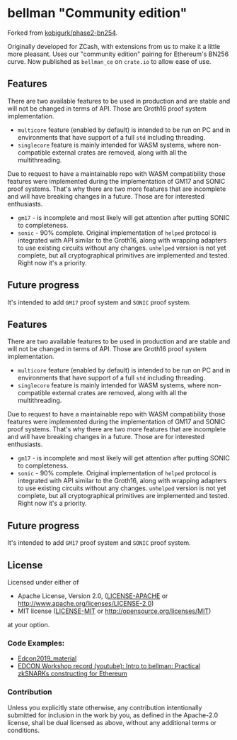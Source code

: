 # bellman "Community edition"

Forked from [kobigurk/phase2-bn254](https://github.com/kobigurk/phase2-bn254).

Originally developed for ZCash, with extensions from us to make it a little more pleasant. Uses our "community edition" pairing for Ethereum's BN256 curve. Now published as `bellman_ce` on `crate.io` to allow ease of use.

## Features

There are two available features to be used in production and are stable and will not be changed in terms of API. Those are Groth16 proof system implementation.

- `multicore` feature (enabled by default) is intended to be run on PC and in environments that have support of a full `std` including threading.
- `singlecore` feature is mainly intended for WASM systems, where non-compatible external crates are removed, along with all the multithreading.

Due to request to have a maintainable repo with WASM compatibility those features were implemented during the implementation of GM17 and SONIC proof systems. That's why there are two more features that are incomplete and will have breaking changes in a future. Those are for interested enthusiasts.

- `gm17` - is incomplete and most likely will get attention after putting SONIC to completeness.
- `sonic` - 90% complete. Original implementation of `helped` protocol is integrated with API similar to the Groth16, along with wrapping adapters to use existing circuits without any changes. `unhelped` version is not yet complete, but all cryptographical primitives are implemented and tested. Right now it's a priority.

## Future progress

It's intended to add `GM17` proof system and `SONIC` proof system.

## Features

There are two available features to be used in production and are stable and will not be changed in terms of API. Those are Groth16 proof system implementation.

- `multicore` feature (enabled by default) is intended to be run on PC and in environments that have support of a full `std` including threading.
- `singlecore` feature is mainly intended for WASM systems, where non-compatible external crates are removed, along with all the multithreading.

Due to request to have a maintainable repo with WASM compatibility those features were implemented during the implementation of GM17 and SONIC proof systems. That's why there are two more features that are incomplete and will have breaking changes in a future. Those are for interested enthusiasts.

- `gm17` - is incomplete and most likely will get attention after putting SONIC to completeness.
- `sonic` - 90% complete. Original implementation of `helped` protocol is integrated with API similar to the Groth16, along with wrapping adapters to use existing circuits without any changes. `unhelped` version is not yet complete, but all cryptographical primitives are implemented and tested. Right now it's a priority.

## Future progress

It's intended to add `GM17` proof system and `SONIC` proof system.

## License

Licensed under either of

 * Apache License, Version 2.0, ([LICENSE-APACHE](LICENSE-APACHE) or http://www.apache.org/licenses/LICENSE-2.0)
 * MIT license ([LICENSE-MIT](LICENSE-MIT) or http://opensource.org/licenses/MIT)

at your option.

### Code Examples:

- [Edcon2019_material](https://github.com/matter-labs/Edcon2019_material)
- [EDCON Workshop record (youtube): Intro to bellman: Practical zkSNARKs constructing for Ethereum](https://www.youtube.com/watch?v=tUY0YGTpehg&t=74s)

### Contribution

Unless you explicitly state otherwise, any contribution intentionally
submitted for inclusion in the work by you, as defined in the Apache-2.0
license, shall be dual licensed as above, without any additional terms or
conditions.
